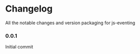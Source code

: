 # Changelog

All the notable changes and version packaging for js-eventing

### 0.0.1

Initial commit
